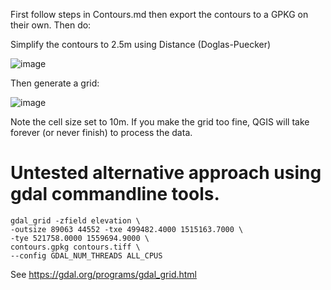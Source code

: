 


First follow steps in Contours.md then export the contours to a GPKG on their own. Then do:


Simplify the contours to 2.5m using Distance (Doglas-Puecker)

![image](https://user-images.githubusercontent.com/178003/120866157-44c5c280-c587-11eb-9498-6240727e2f56.png)

Then generate a grid:

![image](https://user-images.githubusercontent.com/178003/120864923-f44d6580-c584-11eb-9b7f-49e8181b0af9.png)

Note the cell size set to 10m. If you make the grid too fine, QGIS will take forever (or never finish) to process the data.






# Untested alternative approach using gdal commandline tools.

```
gdal_grid -zfield elevation \
-outsize 89063 44552 -txe 499482.4000 1515163.7000 \
-tye 521758.0000 1559694.9000 \
contours.gpkg contours.tiff \
--config GDAL_NUM_THREADS ALL_CPUS
```

See https://gdal.org/programs/gdal_grid.html
